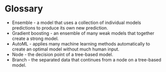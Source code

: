 # Glossary
   - Ensemble - a model that uses a collection of individual models predictions to produce its own new prediction.
   - Gradient boosting - an ensemble of many weak models that together create a strong model.
   - AutoML - applies many machine learning methods automatically to create an optimal model without much human input.
  -  Node - the decision point of a tree-based model.
  -  Branch - the separated data that continues from a node on a tree-based model.
